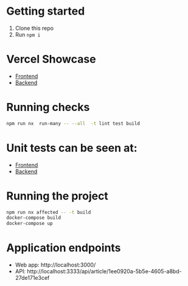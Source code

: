 # Getting started

1. Clone this repo
2. Run `npm i`

# Vercel Showcase

- [Frontend](https://threads-showcase.vercel.app/)
- [Backend](https://threads-server-umber.vercel.app/api/article/1ee0920a-5b5e-4605-a8bd-27de171e3cef)

# Running checks

```sh
npm run nx  run-many -- --all  -t lint test build
```

# Unit tests can be seen at:

- [Frontend](./apps/threads-showcase/src/components/sidebar/sidebar-tree.spec.tsx)
- [Backend](./apps/threads-api/src/main.spec.ts)

# Running the project

```sh
npm run nx affected -- -t build
docker-compose build
docker-compose up
```

# Application endpoints

- Web app: http://localhost:3000/
- API: http://localhost:3333/api/article/1ee0920a-5b5e-4605-a8bd-27de171e3cef
